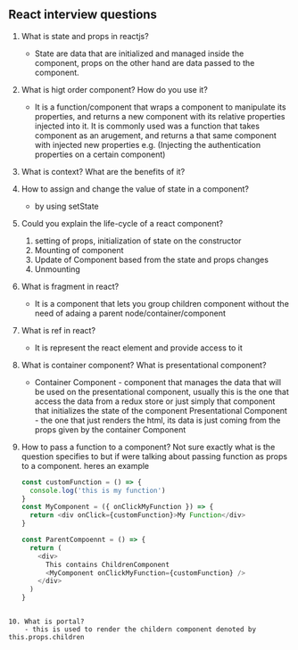 ## React interview questions

1. What is state and props in reactjs?
   - State are data that are initialized and managed inside the component, props on the other hand are data passed to the component.
2. What is higt order component? How do you use it?
   - It is a function/component that wraps a component to manipulate its properties, and returns a new component with its relative properties injected into it. It is commonly used was a function that takes component as an arugement, and returns a that same component with injected new properties e.g. (Injecting the authentication properties on a certain component)
3. What is context? What are the benefits of it?

4. How to assign and change the value of state in a component?
   - by using setState
5. Could you explain the life-cycle of a react component?
   1. setting of props, initialization of state on the constructor
   2. Mounting of component
   3. Update of Component based from the state and props changes
   4. Unmounting
6. What is fragment in react?
   - It is a component that lets you group children component without the need of adaing a parent node/container/component
7. What is ref in react?

   - It is represent the react element and provide access to it

8. What is container component? What is presentational component?
   - Container Component - component that manages the data that will be used on the presentational component, usually this is the one that access the data from a redux store or just simply that component that initializes the state of the component
     Presentational Component - the one that just renders the html, its data is just coming from the props given by the container Component
9. How to pass a function to a component?
   Not sure exactly what is the question specifies to but if were talking about passing function as props to a component. heres an example
   ```js
   const customFunction = () => {
     console.log('this is my function')
   }
   const MyComponent = ({ onClickMyFunction }) => {
     return <div onClick={customFunction}>My Function</div>
   }

   const ParentCompoennt = () => {
     return (
       <div>
         This contains ChildrenComponent
         <MyComponent onClickMyFunction={customFunction} />
       </div>
     )
   }
   ```

```

10. What is portal?
    - this is used to render the childern component denoted by this.props.children
```
